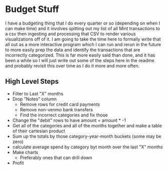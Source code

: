 # Budget Stuff

I have a budgeting thing that I do every quarter or so (depending on when I can make time) and it involves spitting out my list of all Mint transactions to a csv then ingesting and processing that CSV to render various visualizations off of it. I am going to take the time here to formally write that all out as a more interactive program which I can run and rerun in the future to more easily prep the data and identify the transactions that are incorrectly categorized. This is far more easily said than done, and it has been a while so I will just write out some of the steps here in the readme and probably revisit this over time as I do it more and more often.

## High Level Steps

- Filter to Last "X" months
- Drop "Notes" column
    - Remove rows for credit card payments
    - Remove non-venmo bank transfers
    - Find the incorrect categories and fix those
- Change the "debit" rows to have amount = amount * -1
- Get all of the categories and all of the months together and make a table of their cartesian product
- Sum up the totals by those category-year-month buckets (some may be zero)
- calculate average spend by category byt month over the last "X" months
- Make charts
    - Preferably ones that can drill down
- Profit
